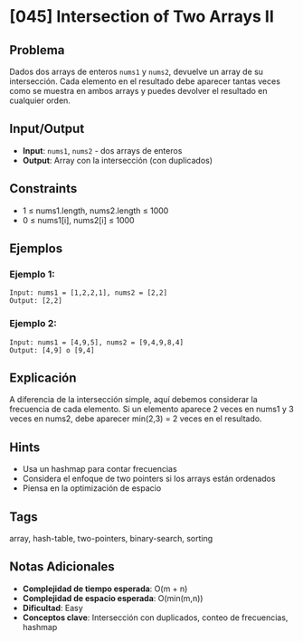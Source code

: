 # [045] Intersection of Two Arrays II

## Problema

Dados dos arrays de enteros `nums1` y `nums2`, devuelve un array de su intersección. Cada elemento en el resultado debe aparecer tantas veces como se muestra en ambos arrays y puedes devolver el resultado en cualquier orden.

## Input/Output
- **Input**: `nums1`, `nums2` - dos arrays de enteros
- **Output**: Array con la intersección (con duplicados)

## Constraints
- 1 ≤ nums1.length, nums2.length ≤ 1000
- 0 ≤ nums1[i], nums2[i] ≤ 1000

## Ejemplos

### Ejemplo 1:
```
Input: nums1 = [1,2,2,1], nums2 = [2,2]
Output: [2,2]
```

### Ejemplo 2:
```
Input: nums1 = [4,9,5], nums2 = [9,4,9,8,4]
Output: [4,9] o [9,4]
```

## Explicación
A diferencia de la intersección simple, aquí debemos considerar la frecuencia de cada elemento. Si un elemento aparece 2 veces en nums1 y 3 veces en nums2, debe aparecer min(2,3) = 2 veces en el resultado.

## Hints
- Usa un hashmap para contar frecuencias
- Considera el enfoque de two pointers si los arrays están ordenados
- Piensa en la optimización de espacio

## Tags
array, hash-table, two-pointers, binary-search, sorting

## Notas Adicionales
- **Complejidad de tiempo esperada**: O(m + n)
- **Complejidad de espacio esperada**: O(min(m,n))
- **Dificultad**: Easy
- **Conceptos clave**: Intersección con duplicados, conteo de frecuencias, hashmap
